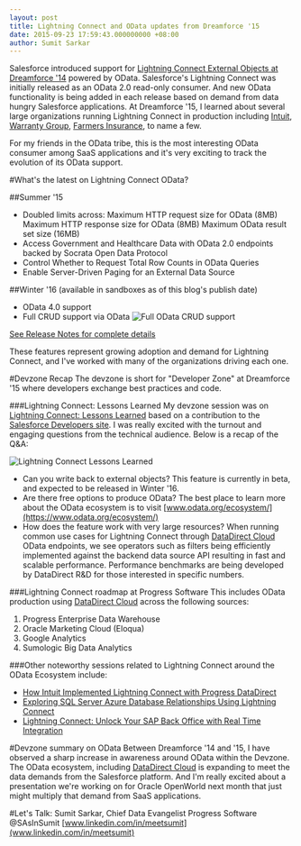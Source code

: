 ```yaml
---
layout: post
title: Lightning Connect and OData updates from Dreamforce '15
date: 2015-09-23 17:59:43.000000000 +08:00
author: Sumit Sarkar
---
```


Salesforce introduced support for [Lightning Connect External Objects at Dreamforce '14](https://www.odata.org/blog/salesforce-external-object-integration-using-lightning-connect-with-odata/) powered by OData.  Salesforce's Lightning Connect was initially released as an OData 2.0 read-only consumer.  And new OData functionality is being added in each release based on demand from data hungry Salesforce applications. At Dreamforce '15, I learned about several large organizations running Lightning Connect in production including [Intuit](http://diginomica.com/2015/07/09/how-intuit-integrated-their-user-experience-with-progress/), [Warranty Group](https://success.salesforce.com/ev_sessions#/session/a2q30000001B6ilAAC), [Farmers Insurance](https://success.salesforce.com/ev_sessions#/session/a2q30000001B6ilAAC), to name a few.

For my friends in the OData tribe, this is the most interesting OData consumer among SaaS applications and it's very exciting to track the evolution of its OData support.

#What's the latest on Lightning Connect OData?

##Summer '15
* Doubled limits across:
Maximum HTTP request size for OData (8MB)
Maximum HTTP response size for OData (8MB)
Maximum OData result set size (16MB)
* Access Government and Healthcare Data with OData 2.0 endpoints backed by Socrata Open Data Protocol
* Control Whether to Request Total Row Counts in OData Queries
* Enable Server-Driven Paging for an External Data Source

##Winter '16 (available in sandboxes as of this blog's publish date)
* OData 4.0 support
* Full CRUD support via OData
![Full OData CRUD support](http://docs.releasenotes.salesforce.com/en-us/winter16/release-notes/release_notes/images/external_data_source_writeable_198.png)

[See Release Notes for complete details](http://docs.releasenotes.salesforce.com/en-us/winter16/release-notes/salesforce_release_notes.htm)

These features represent growing adoption and demand for Lightning Connect, and I've worked with many of the organizations driving each one.

#Devzone Recap
The devzone is short for "Developer Zone" at Dreamforce '15 where developers exchange best practices and code.  

###Lightning Connect: Lessons Learned
My devzone session was on [Lightning Connect: Lessons Learned](https://success.salesforce.com/ev_sessions#/session/a2q300000019BHQAA2) based on a contribution to the [Salesforce Developers site](https://developer.salesforce.com/page/Building_a_Data_Integration_Proof_of_Concept_Using_Lightning_Components).  I was really excited with the turnout and engaging questions from the technical audience. Below is a recap of the Q&A:

![Lightning Connect Lessons Learned](/assets/lightningconnectdf15.png)

* Can you write back to external objects?
This feature is currently in beta, and expected to be released in Winter '16.
* Are there free options to produce OData?
The best place to learn more about the OData ecosystem is to visit [www.odata.org/ecosystem/](https://www.odata.org/ecosystem/)
* How does the feature work with very large resources?
When running common use cases for Lightning Connect through [DataDirect Cloud](https://www.progress.com/cloud-data-integration) OData endpoints, we see operators such as filters being efficiently implemented against the backend data source API resulting in fast and scalable performance.  Performance benchmarks are being developed by DataDirect R&D for those interested in specific numbers.

###Lightning Connect roadmap at Progress Software 
This includes OData production using [DataDirect Cloud](https://www.progress.com/cloud-data-integration) across the following sources: 
1. Progress Enterprise Data Warehouse
2. Oracle Marketing Cloud (Eloqua)
3. Google Analytics
4. Sumologic Big Data Analytics

###Other noteworthy sessions related to Lightning Connect around the OData Ecosystem include:

* [How Intuit Implemented Lightning Connect with Progress DataDirect](https://success.salesforce.com/ev_sessions#/session/a2q30000001DZx4AAG)
* [Exploring SQL Server Azure Database Relationships Using Lightning Connect](https://success.salesforce.com/ev_sessions#/session/a2q300000019BFuAAM)
* [Lightning Connect: Unlock Your SAP Back Office with Real Time Integration](https://success.salesforce.com/ev_sessions#/session/a2q30000001BpsdAAC)

#Devzone summary on OData
Between Dreamforce '14 and '15, I have observed a sharp increase in awareness around OData within the Devzone.  The OData ecosystem, including [DataDirect Cloud](https://www.progress.com/cloud-data-integration) is expanding to meet the data demands from the Salesforce platform.  And I'm really excited about a presentation we're working on for Oracle OpenWorld next month that just might multiply that demand from SaaS applications.  

#Let's Talk:
Sumit Sarkar, Chief Data Evangelist
Progress Software
@SAsInSumit
[www.linkedin.com/in/meetsumit](www.linkedin.com/in/meetsumit)